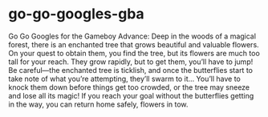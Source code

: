 # go-go-googles-gba
Go Go Googles for the Gameboy Advance: Deep in the woods of a magical forest, there is an enchanted tree that grows beautiful and valuable flowers. On your quest to obtain them, you find the tree, but its flowers are much too tall for your reach. They grow rapidly, but to get them, you’ll have to jump! Be careful—the enchanted tree is ticklish, and once the butterflies start to take note of what you’re attempting, they’ll swarm to it… You’ll have to knock them down before things get too crowded, or the tree may sneeze and lose all its magic! If you reach your goal without the butterflies getting in the way, you can return home safely, flowers in tow.
